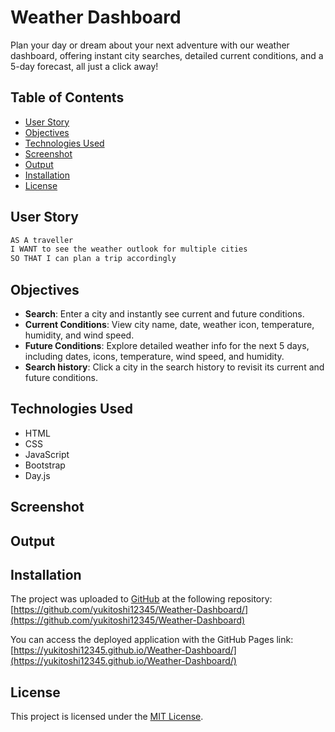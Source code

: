 # Weather Dashboard
Plan your day or dream about your next adventure with our weather dashboard, offering instant city searches, detailed current conditions, and a 5-day forecast, all just a click away!

## Table of Contents

- [User Story](#user-story)
- [Objectives](#objectives)
- [Technologies Used](#technologies-used)
- [Screenshot](#screenshot)
- [Output](#output)
- [Installation](#installation)
- [License](#license)


## User Story

```md
AS A traveller
I WANT to see the weather outlook for multiple cities
SO THAT I can plan a trip accordingly
```

## Objectives
- **Search**: Enter a city and instantly see current and future conditions.
- **Current Conditions**: View city name, date, weather icon, temperature, humidity, and wind speed.
- **Future Conditions**: Explore detailed weather info for the next 5 days, including dates, icons, temperature, wind speed, and humidity.
- **Search history**: Click a city in the search history to revisit its current and future conditions.

## Technologies Used
- HTML
- CSS
- JavaScript
- Bootstrap
- Day.js

## Screenshot

## Output

## Installation
The project was uploaded to [GitHub](https://github.com/) at the following repository:
[https://github.com/yukitoshi12345/Weather-Dashboard/](https://github.com/yukitoshi12345/Weather-Dashboard)

You can access the deployed application with the GitHub Pages link:
[https://yukitoshi12345.github.io/Weather-Dashboard/](https://yukitoshi12345.github.io/Weather-Dashboard/)

## License
This project is licensed under the [MIT License](https://github.com/Yukitoshi12345/Weather-Dashboard/blob/main/LICENSE).